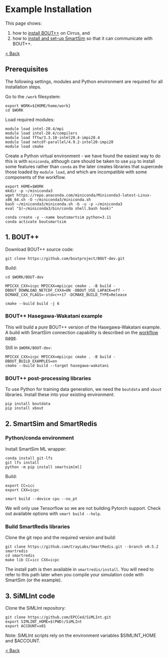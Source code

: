 # Example Installation

This page shows:

1. how to [install BOUT++](./example-installation.md#1-bout) on Cirrus, and
2. how to [install and set-up SmartSim](./example-installation.md#2-smartsim-with-bout) so that it can communicate with BOUT++.

[< Back](./)

## Prerequisites

The following settings, modules and Python environment are required for all installation steps.

Go to the `/work` filesystem:

```shell
export WORK=${HOME/home/work}
cd $WORK
```

Load required modules:

```shell
module load intel-20.4/mpi
module load intel-20.4/compilers
module load fftw/3.3.10-intel20.4-impi20.4
module load netcdf-parallel/4.9.2-intel20-impi20
module load cmake
```

Create a Python virtual environment - we have found the easiest way to do this is with `miniconda`, although care should be taken to use `pip` to install some features rather than `conda` as the later creates libraries that supercede those loaded by `module load`, and which are incompatible with some components of the workflow.

```shell
export HOME=$WORK
mkdir -p ~/miniconda3
wget https://repo.anaconda.com/miniconda/Miniconda3-latest-Linux-x86_64.sh -O ~/miniconda3/miniconda.sh
bash ~/miniconda3/miniconda.sh -b -u -p ~/miniconda3
eval "$(~/miniconda3/bin/conda shell.bash hook)"

conda create -y --name boutsmartsim python=3.11
conda activate boutsmartsim
```

## 1. BOUT++

Download BOUT++ source code:

```shell
git clone https://github.com/boutproject/BOUT-dev.git
```

Build:

```shell
cd $WORK/BOUT-dev

MPICXX_CXX=icpc MPICXX=mpiicpc cmake . -B build -DBOUT_DOWNLOAD_NETCDF_CXX4=ON -DBOUT_USE_LAPACK=off -DCMAKE_CXX_FLAGS=-std=c++17 -DCMAKE_BUILD_TYPE=Release

cmake --build build -j 6
```

### BOUT++ Hasegawa-Wakatani example

This will build a *pure* BOUT++ version of the Hasegawa-Wakatani example. A build with SmartSim connection capability is described on the [workflow page](./workflow.md#compile-hasegawa-wakatani-with-smartredis).

Still in `$WORK/BOUT-dev`:

```shell
MPICXX_CXX=icpc MPICXX=mpiicpc cmake . -B build -DBOUT_BUILD_EXAMPLES=on
cmake --build build --target hasegawa-wakatani
```

### BOUT++ post-processing libraries

To use Python for training data generation, we need the `boutdata` and `xbout` libraries. Install these into your existing environment:

```shell
pip install boutdata
pip install xbout
```

## 2. SmartSim and SmartRedis

### Python/conda environment

Install SmartSim ML wrapper:

```shell
conda install git-lfs
git lfs install
python -m pip install smartsim[ml]
```

Build:

```shell
export CC=icc
export CXX=icpc

smart build --device cpu --no_pt
```

We will only use Tensorflow so we are not building Pytorch support. Check out available options with `smart build --help`.

### Build SmartRedis libraries

Clone the git repo and the required version and build:

```shell
git clone https://github.com/CrayLabs/SmartRedis.git --branch v0.5.2 smartredis
cd smartredis
make lib CC=icc CXX=icpc
```

The install path is then available in `smartredis/install`. You will need to refer to this path later when you compile your simulation code with SmartSim (or the example).

## 3. SiMLInt code

Clone the SiMLInt repository:

```shell
git clone https://github.com/EPCCed/SiMLInt.git
export SIMLINT_HOME=$(PWD)/SiMLInt
export ACCOUNT=x01
```

Note: SiMLInt scripts rely on the environment variables \$SIMLINT\_HOME and \$ACCOUNT.

[< Back](./)
